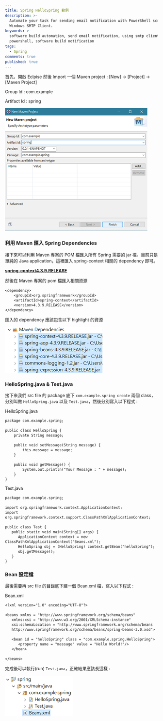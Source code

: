 ```yaml
---
title: Spring HelloSpring 範例
description: >-
  Automate your task for sending email notification with PowerShell script and
  Windows SMTP Client.
keywords: >-
  software build automation, send email notification, using smtp client in
  powershell, software build notification
tags:
  - Spring
comments: true
published: true
---
```

首先，開啟 Eclpise 然後 Import 一個 Maven project : [New] -> [Project] -> [Maven Project]

Group Id : com.example

Artifact Id : spring

![Spring](spring_images/springconfig01.png)

### 利用 Maven 匯入 Spring Dependencies
接下來可以利用 Maven 專案的 POM 檔匯入所有 Spring 需要的 jar 檔。目前只是單純的 Java application，這裡匯入 spring-context 相關的 dependency 即可。

**<a href="https://mvnrepository.com/artifact/org.springframework/spring-context/4.3.9.RELEASE" target="_blank">spring-context4.3.9.RELEASE</a>**

然後在 Maven 專案的 pom 檔匯入相關資源
```
<dependency>
    <groupId>org.springframework</groupId>
    <artifactId>spring-context</artifactId>
    <version>4.3.9.RELEASE</version>
</dependency>
```
匯入的 dependency 應該包含以下 highlight 的資源

![Spring](spring_images/springconfig02.png)

### HelloSpring.java & Test.java
接下來我們 src file 的 package 底下 `com.example.spring create` 兩個 class，分別叫做 `HelloSpring.java` 以及 `Test.java`，然後分別寫入以下程式 : 

HelloSpring.java
```
package com.example.spring;

public class HelloSpring {
	private String message;

	public void setMessage(String message) {
		this.message = message;
	}

	public void getMessage() {
		System.out.println("Your Message : " + message);
	}
}
```
Test.java
```
package com.example.spring;

import org.springframework.context.ApplicationContext;
import org.springframework.context.support.ClassPathXmlApplicationContext;

public class Test {
   public static void main(String[] args) {
      ApplicationContext context = new ClassPathXmlApplicationContext("Beans.xml");
      HelloSpring obj = (HelloSpring) context.getBean("helloSpring");
      obj.getMessage();
   }
}
```
### Bean 設定檔
最後需要再 src file 的目錄底下建一個 Bean.xml 檔，寫入以下程式 :

Bean.xml
```
<?xml version="1.0" encoding="UTF-8"?>

<beans xmlns = "http://www.springframework.org/schema/beans"
   xmlns:xsi = "http://www.w3.org/2001/XMLSchema-instance"
   xsi:schemaLocation = "http://www.springframework.org/schema/beans
   http://www.springframework.org/schema/beans/spring-beans-3.0.xsd">

   <bean id = "helloSpring" class = "com.example.spring.HelloSpring">
      <property name = "message" value = "Hello World!"/>
   </bean>

</beans>
```
完成後可以執行(run) `Test.java`，正確結果應該長這樣 : 

![Spring](spring_images/springconfig03.png)

